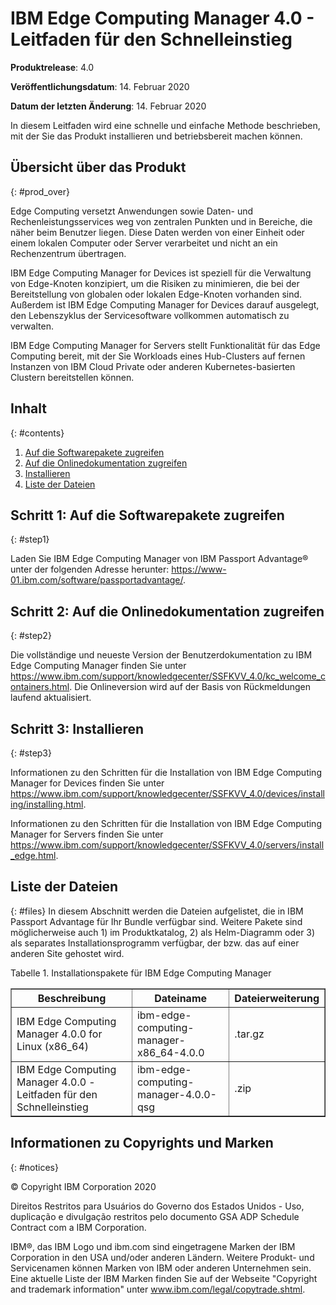 # IBM Edge Computing Manager 4.0 - Leitfaden für den Schnelleinstieg

<b>Produktrelease</b>: 4.0

<b>Veröffentlichungsdatum</b>: 14. Februar 2020

<b>Datum der letzten Änderung</b>: 14. Februar 2020

In diesem Leitfaden wird eine schnelle und einfache Methode beschrieben, mit der Sie das Produkt installieren und betriebsbereit machen können. 

## Übersicht über das Produkt
{: #prod_over}

Edge Computing versetzt Anwendungen sowie Daten- und Rechenleistungsservices weg von zentralen Punkten und in Bereiche, die näher beim Benutzer liegen. Diese Daten werden von einer Einheit oder einem lokalen Computer oder Server verarbeitet und nicht an ein Rechenzentrum übertragen. 

IBM Edge Computing Manager for Devices ist speziell für die Verwaltung von Edge-Knoten konzipiert, um die Risiken zu minimieren, die bei der Bereitstellung von globalen oder lokalen Edge-Knoten vorhanden sind. Außerdem ist IBM Edge Computing Manager for Devices darauf ausgelegt, den Lebenszyklus der Servicesoftware vollkommen automatisch zu verwalten. 

IBM Edge Computing Manager for Servers stellt Funktionalität für das Edge Computing bereit, mit der Sie Workloads eines Hub-Clusters auf fernen Instanzen von IBM Cloud Private oder anderen Kubernetes-basierten Clustern bereitstellen können. 

## Inhalt
{: #contents}

 1. [Auf die Softwarepakete zugreifen](#step1)
 2. [Auf die Onlinedokumentation zugreifen](#step2)
 3. [Installieren](#step3)
 4. [Liste der Dateien](#files)

## Schritt 1: Auf die Softwarepakete zugreifen
{: #step1}

Laden Sie IBM Edge Computing Manager von IBM Passport Advantage® unter der folgenden Adresse herunter: https://www-01.ibm.com/software/passportadvantage/.

## Schritt 2: Auf die Onlinedokumentation zugreifen
{: #step2}

Die vollständige und neueste Version der Benutzerdokumentation zu IBM Edge Computing Manager finden Sie unter https://www.ibm.com/support/knowledgecenter/SSFKVV_4.0/kc_welcome_containers.html. Die Onlineversion wird auf der Basis von Rückmeldungen laufend aktualisiert. 

## Schritt 3: Installieren
{: #step3}

Informationen zu den Schritten für die Installation von IBM Edge Computing Manager for Devices finden Sie unter https://www.ibm.com/support/knowledgecenter/SSFKVV_4.0/devices/installing/installing.html.

Informationen zu den Schritten für die Installation von IBM Edge Computing Manager for Servers finden Sie unter https://www.ibm.com/support/knowledgecenter/SSFKVV_4.0/servers/install_edge.html. 

## Liste der Dateien
{: #files}
In diesem Abschnitt werden die Dateien aufgelistet, die in IBM Passport Advantage für Ihr Bundle verfügbar sind. Weitere Pakete sind möglicherweise auch 1) im Produktkatalog, 2) als Helm-Diagramm oder 3) als separates Installationsprogramm verfügbar, der bzw. das auf einer anderen Site gehostet wird. 

Tabelle 1. Installationspakete für IBM Edge Computing Manager
<table border="1" width="100%">
  <tr>
    <th width="50%">Beschreibung</th>
    <th width="40%">Dateiname<br></th>
    <th width="10%">Dateierweiterung<br></th>
  </tr>
  <tr>
    <td>IBM Edge Computing Manager 4.0.0 for Linux (x86_64)</td>
    <td>ibm-edge-computing-manager-x86_64-4.0.0</td>
    <td>.tar.gz</td>
  </tr>
  <tr>
    <td>IBM Edge Computing Manager 4.0.0 - Leitfaden für den Schnelleinstieg</td>
    <td>ibm-edge-computing-manager-4.0.0-qsg</td>
    <td>.zip</td>
  </tr>
</table>

## Informationen zu Copyrights und Marken
{: #notices}

© Copyright IBM Corporation 2020

Direitos Restritos para Usuários do Governo dos Estados Unidos - Uso, duplicação e divulgação
restritos pelo documento GSA ADP Schedule Contract com a IBM Corporation.

IBM®, das IBM Logo und ibm.com sind eingetragene Marken der IBM Corporation in den USA und/oder anderen Ländern. Weitere Produkt- und Servicenamen können Marken von IBM oder anderen Unternehmen sein. Eine aktuelle Liste der IBM Marken finden Sie auf der Webseite "Copyright and trademark information" unter www.ibm.com/legal/copytrade.shtml.
